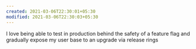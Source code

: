 ```yaml
---
created: 2021-03-06T22:30:01+05:30
modified: 2021-03-06T22:30:03+05:30
---
```


I love being able to test in production behind the safety of a feature flag and gradually expose my user base to an upgrade via release rings